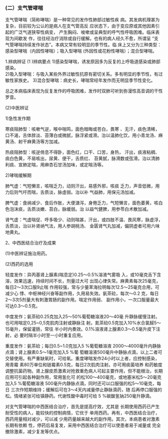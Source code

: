 ### (二）支气管哮喘 

支气管哮喘（简称哮喘）是一种常见的发作性肺部过敏性疾 病。其发病机理甚为复杂，目前较为公认的是病人在支气管高反 应状态下，由于变应原或其他因素引起的广泛气道狭窄性病变，  产生胸闷、唆嗽或呈典型的呼气性呼吸困难。临床表现为间歇发 作，往往经治疗消除或自行缓解。也有的病人经久不愈，所谓呈  “支气管哮喘持续发作状态”。本病又常有较明显的季节性。临  床上又分为三种类型：感染型哮喘（内因性哮喘）；吸入型哮喘  (外因性或花粉性哮喘）；混合型哮喘。 

  1.辨病辨证
  (1 )辨病要点
   1)感染型哮喘，诱发原因多为反复的上呼吸道感染或肺部感染。        
   2)吸入型哮喘：与吸入某些外界过敏性抗原有密切关系。多有明显的季节性，有过敏性家族史。
   3)混合型哮喘：病史长，哮喘常经年发作而无明显季节性变化。 

总之本病临床表现为反复发作的呼吸困难，发作时双肺可听到弥漫性高音调的干性罗音。

(2)中医辨证 

 1)急性发作期  

寒痰阻肺型：咳嗽气逆，喉中喘鸣，面色暗晦或苍白，畏寒 、无汗，痰色清稀，口不渴，舌体胖淡、苔薄白或微腻，脉浮紧或滑。治以温肺化饮，用小青龙汤、麻黄汤、射干麻黄汤等方加减。

  热痰阻肺型：咳逆倚息不得卧，面色红，口干、口苦，身热， 汗出，痰液粘稠、痰白色黄，不易咳出，尿黄、便干，舌质红、  苔黄腻，脉滑数或弦滑。治以清肺利痰、宣肺定喘，用麻杏石甘汤加味，或定喘汤等。

 2)哮喘缓解期 

 肺气虚：气短懒言，咳喘乏力，动则汗出，易感外邪，咳痰  乏力，声音低微，用力后则气吁而喘，舌质淡，脉虛弱。治以补 气益肺，用保元汤加减。

  脾气虚：食纳减少、食后作胀，大便溏泻，身倦乏力，气短懒言，面色萎黄，咳白色泡沫痰，舌质淡嫩、苔白，脉缓弱。治  以益气健脾，用参苓白术散加减。

  肾气虚：气虚喘促、呼多吸少、动则喘甚，汗出，或四肢不温、畏风寒，脉虚浮，舌质淡，治以补肾纳气法，用人参胡桃汤、 金匮肾气丸加减，偏阴虚者可用六味地黄丸。  

2、中西医结合治疗及成果 

 (1)中医辨证施治用药。 

 (2)西药的选用 

 轻度发作：异丙基肾上腺素(喘息定)0.25〜0.5%溶液气雾吸 入，或10毫克舌下含溶，效果迅速，持续时间不长，剂量过大可 出现心律失常。麻黄素每次25毫克，每日2〜3次口服9止喘 作用较强，常与少量苯海拉明每次12.5〜25毫克合用，可减少心 悸、中枢神经兴奋等副作用，久用易失效。氨茶硷，每次〜0.2 克，每日2〜3次5剂量大有刺激胃肠的副作用。喘定作用弱、  副作用小，一次口服量最大可达0.3〜0.5克。  

中度发作；氨茶硷0.25克加入25〜50%葡萄糖溶液20〜40毫  升静脉缓慢注射。也可用喘定0,25~0,5克肌肉注射或静脉注 射。氮茶硷0.5克加入10%水合氯醛5〜15毫升，保留灌肠，常往 半小时内奏效。0.1%溶液肾上腺素0.3〜0.5毫升皮下注射，必 要时隔半小时至一小时重复应用。

  重度发作：氨茶硷；每日0.5~1.0克加入5 %葡萄糖溶液 2000〜4000毫升内静脉点滴；肾上腺素0.5〜1毫克加入5 %葡 萄糖溶液500毫升中静脉点滴，以上二者可交替使用。有严重缺氧时，可给氧。重度哮喘发作24小时以上者，应控制感染，用青霉 素80万单位和链霉素0.5克，每日2次肌肉注射。亦可用痰菌培养 和药敏度调整抗菌药物。肾上腺皮质激素对抢救重危病人可起主要作用，但不能根治，长期应用可引起各种副作用，常用氢化可 的松100〜400毫克，或地塞米松5〜20毫克加入5 %葡萄糖溶液 500毫升内静脉点滴，同时还可以口服强的松5〜10毫克，每日 三次作短期维持；缓解后可在3〜4天内减量停止静脉滴药，随 后再停口服强的松。情绪紧张可给镇静药。代谢性酸中毒时可给  5 %碳酸氢钠250毫升静滴。  

对支气管哮喘的中西医结合治疗，首先是提高疗效，尤其是  长期使用西药已产生耐受性的病人，能较快的控制病情，它优于 单用西药。再有，中西医结合治疗，西药用量相对减少，可以减 少用药量越来越大的副作用。其次，本病患者对激素长期有依赖 性，停药后易复发，采用中西医结合治疗可以使患者易于减量或 完全撤除激素，减少复发等优点。
